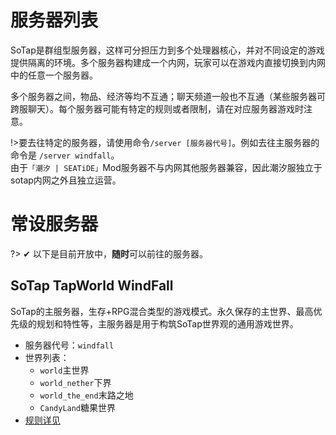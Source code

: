 # 服务器列表  
SoTap是群组型服务器，这样可分担压力到多个处理器核心，并对不同设定的游戏提供隔离的环境。多个服务器构建成一个内网，玩家可以在游戏内直接切换到内网中的任意一个服务器。

多个服务器之间，物品、经济等均不互通；聊天频道一般也不互通（某些服务器可跨服聊天）。每个服务器可能有特定的规则或者限制，请在对应服务器游戏时注意。

!>要去往特定的服务器，请使用命令`/server [服务器代号]`。例如去往主服务器的命令是 `/server windfall`。  
由于`「潮汐 | SEATiDE」`Mod服务器不与内网其他服务器兼容，因此潮汐服独立于sotap内网之外且独立运营。  

# 常设服务器  
?> ✔ 以下是目前开放中，**随时**可以前往的服务器。  

## SoTap TapWorld WindFall  
SoTap的主服务器，生存+RPG混合类型的游戏模式。永久保存的主世界、最高优先级的规划和特性等，主服务器是用于构筑SoTap世界观的通用游戏世界。  

- 服务器代号：`windfall`
- 世界列表：
  - `world`主世界
  - `world_nether`下界
  - `world_the_end`末路之地
  - `CandyLand`糖果世界
- [规则详见](https://wiki.sotap.org/#/rules)
